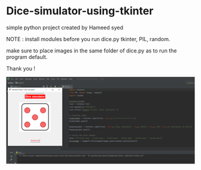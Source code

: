 # Dice-simulator-using-tkinter
simple python project
created by Hameed syed


NOTE : install modules before you run dice.py 
tkinter, 
PIL, 
random.

make sure to place images in the same folder of dice.py as to run the program default.

Thank you !

![alt text](https://github.com/HameedSyed02/Dice-simulator-using-tkinter/blob/main/ss.png?raw=true)
